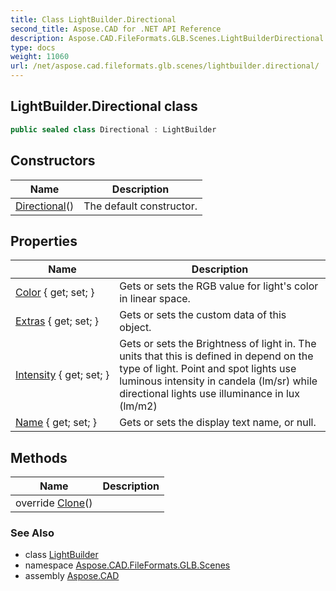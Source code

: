 ```yaml
---
title: Class LightBuilder.Directional
second_title: Aspose.CAD for .NET API Reference
description: Aspose.CAD.FileFormats.GLB.Scenes.LightBuilderDirectional class. 
type: docs
weight: 11060
url: /net/aspose.cad.fileformats.glb.scenes/lightbuilder.directional/
---
```

## LightBuilder.Directional class

```csharp
public sealed class Directional : LightBuilder
```

## Constructors

| Name | Description |
| --- | --- |
| [Directional](directional/)() | The default constructor. |

## Properties

| Name | Description |
| --- | --- |
| [Color](../../aspose.cad.fileformats.glb.scenes/lightbuilder/color/) { get; set; } | Gets or sets the RGB value for light's color in linear space. |
| [Extras](../../aspose.cad.fileformats.glb.geometry/basebuilder/extras/) { get; set; } | Gets or sets the custom data of this object. |
| [Intensity](../../aspose.cad.fileformats.glb.scenes/lightbuilder/intensity/) { get; set; } | Gets or sets the Brightness of light in. The units that this is defined in depend on the type of light. Point and spot lights use luminous intensity in candela (lm/sr) while directional lights use illuminance in lux (lm/m2) |
| [Name](../../aspose.cad.fileformats.glb.geometry/basebuilder/name/) { get; set; } | Gets or sets the display text name, or null. |

## Methods

| Name | Description |
| --- | --- |
| override [Clone](../../aspose.cad.fileformats.glb.scenes/directional/clone/)() |  |

### See Also

* class [LightBuilder](../lightbuilder/)
* namespace [Aspose.CAD.FileFormats.GLB.Scenes](../../aspose.cad.fileformats.glb.scenes/)
* assembly [Aspose.CAD](../../)


